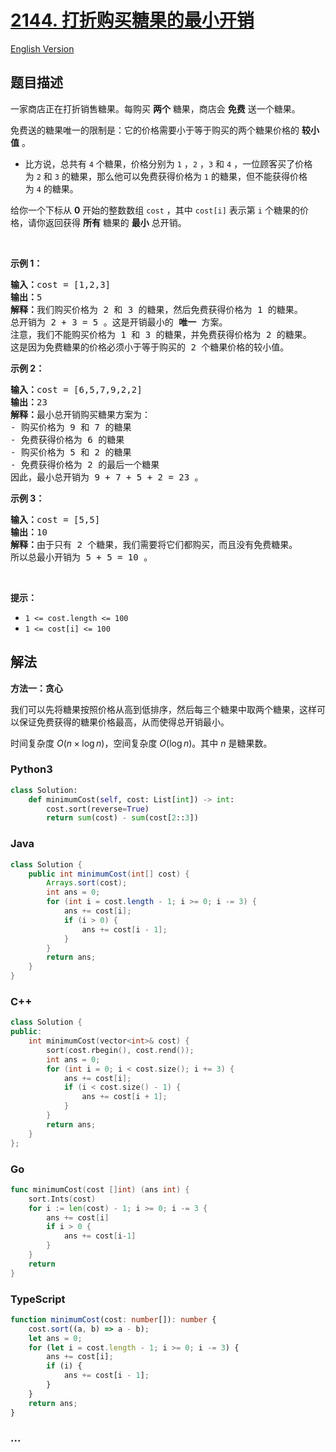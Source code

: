 # [2144. 打折购买糖果的最小开销](https://leetcode.cn/problems/minimum-cost-of-buying-candies-with-discount)

[English Version](/solution/2100-2199/2144.Minimum%20Cost%20of%20Buying%20Candies%20With%20Discount/README_EN.md)

## 题目描述

<!-- 这里写题目描述 -->

<p>一家商店正在打折销售糖果。每购买 <strong>两个</strong>&nbsp;糖果，商店会 <strong>免费</strong>&nbsp;送一个糖果。</p>

<p>免费送的糖果唯一的限制是：它的价格需要小于等于购买的两个糖果价格的 <strong>较小值</strong>&nbsp;。</p>

<ul>
	<li>比方说，总共有 <code>4</code>&nbsp;个糖果，价格分别为&nbsp;<code>1</code>&nbsp;，<code>2</code>&nbsp;，<code>3</code>&nbsp;和&nbsp;<code>4</code>&nbsp;，一位顾客买了价格为&nbsp;<code>2</code> 和&nbsp;<code>3</code>&nbsp;的糖果，那么他可以免费获得价格为 <code>1</code>&nbsp;的糖果，但不能获得价格为&nbsp;<code>4</code>&nbsp;的糖果。</li>
</ul>

<p>给你一个下标从 <strong>0</strong>&nbsp;开始的整数数组&nbsp;<code>cost</code>&nbsp;，其中&nbsp;<code>cost[i]</code>&nbsp;表示第&nbsp;<code>i</code>&nbsp;个糖果的价格，请你返回获得 <strong>所有</strong>&nbsp;糖果的 <strong>最小</strong>&nbsp;总开销。</p>

<p>&nbsp;</p>

<p><strong>示例 1：</strong></p>

<pre><b>输入：</b>cost = [1,2,3]
<b>输出：</b>5
<b>解释：</b>我们购买价格为 2 和 3 的糖果，然后免费获得价格为 1 的糖果。
总开销为 2 + 3 = 5 。这是开销最小的 <strong>唯一</strong>&nbsp;方案。
注意，我们不能购买价格为 1 和 3 的糖果，并免费获得价格为 2 的糖果。
这是因为免费糖果的价格必须小于等于购买的 2 个糖果价格的较小值。
</pre>

<p><strong>示例 2：</strong></p>

<pre><b>输入：</b>cost = [6,5,7,9,2,2]
<b>输出：</b>23
<b>解释：</b>最小总开销购买糖果方案为：
- 购买价格为 9 和 7 的糖果
- 免费获得价格为 6 的糖果
- 购买价格为 5 和 2 的糖果
- 免费获得价格为 2 的最后一个糖果
因此，最小总开销为 9 + 7 + 5 + 2 = 23 。
</pre>

<p><strong>示例 3：</strong></p>

<pre><b>输入：</b>cost = [5,5]
<b>输出：</b>10
<b>解释：</b>由于只有 2 个糖果，我们需要将它们都购买，而且没有免费糖果。
所以总最小开销为 5 + 5 = 10 。
</pre>

<p>&nbsp;</p>

<p><strong>提示：</strong></p>

<ul>
	<li><code>1 &lt;= cost.length &lt;= 100</code></li>
	<li><code>1 &lt;= cost[i] &lt;= 100</code></li>
</ul>

## 解法

<!-- 这里可写通用的实现逻辑 -->

**方法一：贪心**

我们可以先将糖果按照价格从高到低排序，然后每三个糖果中取两个糖果，这样可以保证免费获得的糖果价格最高，从而使得总开销最小。

时间复杂度 $O(n \times \log n)$，空间复杂度 $O(\log n)$。其中 $n$ 是糖果数。

<!-- tabs:start -->

### **Python3**

<!-- 这里可写当前语言的特殊实现逻辑 -->

```python
class Solution:
    def minimumCost(self, cost: List[int]) -> int:
        cost.sort(reverse=True)
        return sum(cost) - sum(cost[2::3])
```

### **Java**

<!-- 这里可写当前语言的特殊实现逻辑 -->

```java
class Solution {
    public int minimumCost(int[] cost) {
        Arrays.sort(cost);
        int ans = 0;
        for (int i = cost.length - 1; i >= 0; i -= 3) {
            ans += cost[i];
            if (i > 0) {
                ans += cost[i - 1];
            }
        }
        return ans;
    }
}
```

### **C++**

```cpp
class Solution {
public:
    int minimumCost(vector<int>& cost) {
        sort(cost.rbegin(), cost.rend());
        int ans = 0;
        for (int i = 0; i < cost.size(); i += 3) {
            ans += cost[i];
            if (i < cost.size() - 1) {
                ans += cost[i + 1];
            }
        }
        return ans;
    }
};
```

### **Go**

```go
func minimumCost(cost []int) (ans int) {
	sort.Ints(cost)
	for i := len(cost) - 1; i >= 0; i -= 3 {
		ans += cost[i]
		if i > 0 {
			ans += cost[i-1]
		}
	}
	return
}
```

### **TypeScript**

```ts
function minimumCost(cost: number[]): number {
    cost.sort((a, b) => a - b);
    let ans = 0;
    for (let i = cost.length - 1; i >= 0; i -= 3) {
        ans += cost[i];
        if (i) {
            ans += cost[i - 1];
        }
    }
    return ans;
}
```

### **...**

```

```

<!-- tabs:end -->
